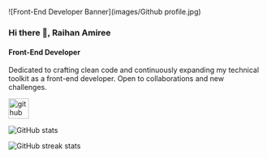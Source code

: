 ![Front-End Developer Banner](images/Github profile.jpg)

### Hi there 👋, Raihan Amiree
#### Front-End Developer

Dedicated to crafting clean code and continuously expanding my technical toolkit as a front-end developer. Open to collaborations and new challenges.



[<img src='https://cdn.jsdelivr.net/npm/simple-icons@3.0.1/icons/github.svg' alt='github' height='40'>](https://github.com/RaihanAmiree)  

![GitHub stats](https://github-readme-stats.vercel.app/api?username=RaihanAmiree&show_icons=true)  

![GitHub streak stats](https://streak-stats.demolab.com/?user=RaihanAmiree)  


